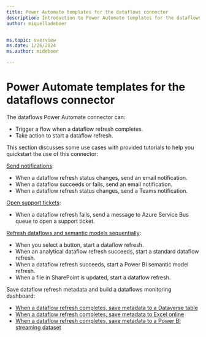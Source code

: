 ```yaml
---
title: Power Automate templates for the dataflows connector
description: Introduction to Power Automate templates for the dataflows connector.
author: miquelladeboer


ms.topic: overview
ms.date: 1/26/2024
ms.author: mideboer

---
```

# Power Automate templates for the dataflows connector

The dataflows Power Automate connector can:

* Trigger a flow when a dataflow refresh completes.
* Take action to start a dataflow refresh.

This section discusses some use cases with provided tutorials to help you quickstart the use of this connector:

[Send notifications](send-notification-when-dataflow-refresh-completes.md):

* When a dataflow refresh status changes, send an email notification.
* When a dataflow succeeds or fails, send an email notification.
* When a dataflow refresh status changes, send a Teams notification.

[Open support tickets](open-support-ticket-when-dataflow-refresh-completes.md):

* When a dataflow refresh fails, send a message to Azure Service Bus queue to open a support ticket.

[Refresh dataflows and semantic models sequentially](trigger-dataflows-and-power-bi-dataset-sequentially.md):

* When you select a button, start a dataflow refresh.
* When an analytical dataflow refresh succeeds, start a standard dataflow refresh.
* When a dataflow refresh succeeds, start a Power BI semantic model refresh.
* When a file in SharePoint is updated, start a dataflow refresh.

Save dataflow refresh metadata and build a dataflows monitoring dashboard:

* [When a dataflow refresh completes, save metadata to a Dataverse table](load-dataflow-metadata-into-dataverse-table.md)
* [When a dataflow refresh completes, save metadata to Excel online](load-dataflow-metadata-into-excel-online.md)
* [When a dataflow refresh completes, save metadata to a Power BI streaming dataset](load-dataflow-metadata-into-power-bi-dataset.md)
